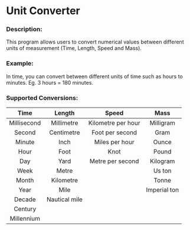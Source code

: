 # **Unit Converter**

### **Description:**

This program allows users to convert numerical values between different units of measurement (Time, Length, Speed and Mass).

### **Example:**

In time, you can convert between different units of time such as hours to minutes. Eg. 3 hours = 180 minutes.

### **Supported Conversions:**

|Time         | Length      | Speed              | Mass        |    
|  :---:      | :---:       | :---:              | :---:       |
| Millisecond |  Millimetre | Kilometre per hour | Milligram   |   
| Second      | Centimetre  | Foot per second    | Gram        |  
| Minute      | Inch        | Miles per hour     | Ounce       |    
| Hour        | Foot        | Knot               | Pound       |  
| Day         |   Yard      | Metre per second   | Kilogram    |   
|     Week    |    Metre    |                    | Us ton      |  
|     Month   |    Kilometre|                    | Tonne       |  
|     Year    |     Mile    |                    |Imperial ton |  
|      Decade |Nautical mile|                    |             |  
|  Century    |             |                    |             |  
|  Millennium |             |                    |             |  
